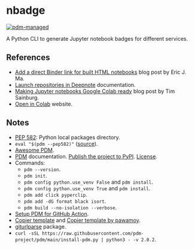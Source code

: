 # nbadge

[![pdm-managed](https://img.shields.io/badge/pdm-managed-blueviolet)](https://pdm.fming.dev)

A Python CLI to generate Jupyter notebook badges for different services.

## References

- [Add a direct Binder link for built HTML notebooks](https://ericmjl.github.io/blog/2020/9/12/add-a-direct-binder-link-for-built-html-notebooks/) blog post by Eric J. Ma.
- [Launch repositories in Deepnote](https://docs.deepnote.com/collaboration/launch-repositories-in-deepnote) documentation.
- [Making Jupyter notebooks Google Colab ready](https://timsainburg.com/google%20colab.html) blog post by Tim Sainburg.
- [Open in Colab](https://openincolab.com/) website.

## Notes

- [PEP 582](https://peps.python.org/pep-0582/): Python local packages directory.
- `eval "$(pdm --pep582)"` ([source](https://pdm.fming.dev/#for-mac-and-linux-users)).
- [Awesome PDM](https://github.com/pdm-project/awesome-pdm).
- [PDM](https://pdm.fming.dev/latest/) documentation. [Publish the project to PyPI](https://pdm.fming.dev/latest/usage/project/#publish-the-project-to-pypi). [License](https://peps.python.org/pep-0621/#license).
- Commands:
  - `pdm --version`.
  - `pdm init`.
  - `pdm config python.use_venv False` and `pdm install`.
  - `pdm config python.use_venv True` and `pdm install`.
  - `pdm add click pyperclip`.
  - `pdm add -dG format black isort`.
  - `pdm build --no-isolation --verbose`.
- [Setup PDM for GitHub Action](https://github.com/marketplace/actions/setup-pdm).
- [Copier template](https://github.com/pdm-project/copier-pdm) and [Copier template by pawamoy](https://github.com/pawamoy/copier-pdm).
- [giturlparse](https://github.com/nephila/giturlparse) package.
- `curl -sSL https://raw.githubusercontent.com/pdm-project/pdm/main/install-pdm.py | python3 - -v 2.0.2`.
